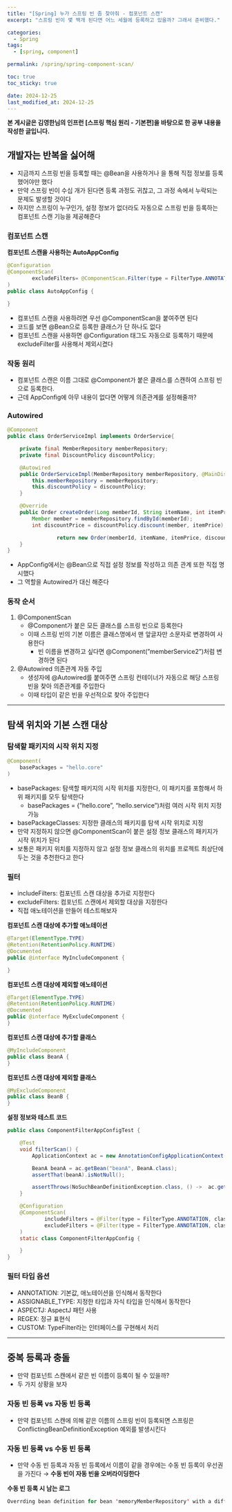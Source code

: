 ```yaml
---
title: "[Spring] 누가 스프링 빈 좀 찾아줘 - 컴포넌트 스캔"
excerpt: "스프링 빈이 몇 백개 된다면 어느 세월에 등록하고 있을까? 그래서 준비했다."

categories:
  - Spring
tags:
  - [spring, component]

permalink: /spring/spring-component-scan/

toc: true
toc_sticky: true

date: 2024-12-25
last_modified_at: 2024-12-25
---
```


**본 게시글은 김영한님의 인프런 [스프링 핵심 원리 - 기본편]을 바탕으로 한 공부 내용을 작성한 글입니다.**

## 개발자는 반복을 싫어해

- 지금까지 스프링 빈을 등록할 때는 @Bean을 사용하거나 <bean>을 통해 직접 정보를 등록했어야만 했다
- 만약 스프링 빈이 수십 개가 된다면 등록 과정도 귀찮고, 그 과정 속에서 누락되는 문제도 발생할 것이다
- 하지만 스프링이 누구인가, 설정 정보가 없더라도 자동으로 스프링 빈을 등록하는 컴포넌트 스캔 기능을 제공해준다

### 컴포넌트 스캔

**컴포넌트 스캔을 사용하는 AutoAppConfig**

```java
@Configuration
@ComponentScan(
        excludeFilters= @ComponentScan.Filter(type = FilterType.ANNOTATION, classes = Configuration.class)
)
public class AutoAppConfig {

}
```

- 컴포넌트 스캔을 사용하려면 우선 @ComponentScan을 붙여주면 된다
- 코드를 보면 @Bean으로 등록한 클래스가 단 하나도 없다
- 컴포넌트 스캔을 사용하면 @Configuration 태그도 자동으로 등록하기 때문에 excludeFilter를 사용해서 제외시켰다

### 작동 원리

- 컴포넌트 스캔은 이름 그대로 @Component가 붙은 클래스를 스캔하여 스프링 빈으로 등록한다.
- 근데 AppConfig에 아무 내용이 없다면 어떻게 의존관계를 설정해줄까?

### Autowired

```java
@Component
public class OrderServiceImpl implements OrderService{

    private final MemberRepository memberRepository;
    private final DiscountPolicy discountPolicy;

    @Autowired
    public OrderServiceImpl(MemberRepository memberRepository, @MainDiscountPolicy DiscountPolicy discountPolicy) {
        this.memberRepository = memberRepository;
        this.discountPolicy = discountPolicy;
    }

    @Override
    public Order createOrder(Long memberId, String itemName, int itemPrice) {
        Member member = memberRepository.findById(memberId);
        int discountPrice = discountPolicy.discount(member, itemPrice);

				return new Order(memberId, itemName, itemPrice, discountPrice);
    }
}
```

- AppConfig에서는 @Bean으로 직접 설정 정보를 작성하고 의존 관계 또한 직접 명시했다
- 그 역할을 Autowired가 대신 해준다

### 동작 순서

1. @ComponentScan
    - @Component가 붙은 모든 클래스를 스프링 빈으로 등록한다
    - 이때 스프링 빈의 기본 이름은 클래스명에서 맨 앞글자만 소문자로 변경하여 사용한다
        - 빈 이름을 변경하고 싶다면 @Component(”memberService2”)처럼 변경하면 된다
2. @Autowired 의존관계 자동 주입
    - 생성자에 @Autowired를 붙여주면 스프링 컨테이너가 자동으로 해당 스프링 빈을 찾아 의존관계를 주입한다
    - 이때 타입이 같은 빈을 우선적으로 찾아 주입한다

---

## 탐색 위치와 기본 스캔 대상

### 탐색할 패키지의 시작 위치 지정

```java
@Component(
	basePackages = "hello.core"
)
```

- basePackages: 탐색할 패키지의 시작 위치를 지정한다, 이 패키지를 포함해서 하위 패키지를 모두 탐색한다
    - basePackages = {”hello.core”, “hello.service”)처럼 여러 시작 위치 지정 가능
- basePackageClasses: 지정한 클래스의 패키지를 탐색 시작 위치로 지정
- 만약 지정하지 않으면 @ComponentScan이 붙은 설정 정보 클래스의 패키지가 시작 위치가 된다
- 보통은 패키지 위치를 지정하지 않고 설정 정보 클래스의 위치를 프로젝트 최상단에 두는 것을 추천한다고 한다

### 필터

- includeFilters: 컴포넌트 스캔 대상을 추가로 지정한다
- excludeFilters: 컴포넌트 스캔에서 제외할 대상을 지정한다
- 직접 애노테이션을 만들어 테스트해보자

**컴포넌트 스캔 대상에 추가할 애노테이션**

```java
@Target(ElementType.TYPE)
@Retention(RetentionPolicy.RUNTIME)
@Documented
public @interface MyIncludeComponent {

}
```

**컴포넌트 스캔 대상에 제외할 애노테이션**

```java
@Target(ElementType.TYPE)
@Retention(RetentionPolicy.RUNTIME)
@Documented
public @interface MyExcludeComponent {
}
```

**컴포넌트 스캔 대상에 추가할 클래스**

```java
@MyIncludeComponent
public class BeanA {
}
```

**컴포넌트 스캔 대상에 제외할 클래스**

```java
@MyExcludeComponent
public class BeanB {
}
```

**설정 정보와 테스트 코드**

```java
public class ComponentFilterAppConfigTest {

    @Test
    void filterScan() {
        ApplicationContext ac = new AnnotationConfigApplicationContext(ComponentFilterAppConfig.class);

        BeanA beanA = ac.getBean("beanA", BeanA.class);
        assertThat(beanA).isNotNull();

        assertThrows(NoSuchBeanDefinitionException.class, () ->  ac.getBean("beanB", BeanB.class));
    }

    @Configuration
    @ComponentScan(
            includeFilters = @Filter(type = FilterType.ANNOTATION, classes = MyIncludeComponent.class),
            excludeFilters = @Filter(type = FilterType.ANNOTATION, classes = MyExcludeComponent.class)
    )
    static class ComponentFilterAppConfig {

    }
}
```

### 필터 타입 옵션

- ANNOTATION: 기본값, 애노테이션을 인식해서 동작한다
- ASSIGNABLE_TYPE: 지정한 타입과 자식 타입을 인식해서 동작한다
- ASPECTJ: AspectJ 패턴 사용
- REGEX: 정규 표현식
- CUSTOM: TypeFilter라는 인터페이스를 구현해서 처리

---

## **중복 등록과 충돌**

- 만약 컴포넌트 스캔에서 같은 빈 이름이 등록이 될 수 있을까?
- 두 가지 상황을 보자

### 자동 빈 등록 vs 자동 빈 등록

- 만약 컴포넌트 스캔에 의해 같은 이름의 스프링 빈이 등록되면 스프링은 ConflictingBeanDefinitionException 예외를 발생시킨다

### 자동 빈 등록 vs 수동 빈 등록

- 만약 수동 빈 등록과 자동 빈 등록에서 이름이 같을 경우에는 수동 빈 등록이 우선권을 가진다
→ **수동 빈이 자동 빈을 오버라이딩한다**

**수동 빈 등록 시 남는 로그**

```java
Overrding bean definition for bean 'memoryMemberRepository' with a different definition: replacing
```